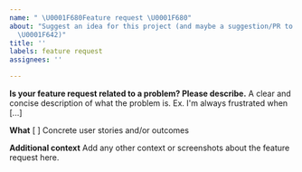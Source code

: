 ```yaml
---
name: " \U0001F680Feature request \U0001F680"
about: "Suggest an idea for this project (and maybe a suggestion/PR to implement it!
  \U0001F642)"
title: ''
labels: feature request
assignees: ''

---
```


**Is your feature request related to a problem? Please describe.**
A clear and concise description of what the problem is. Ex. I'm always frustrated when [...]

**What**
[ ] Concrete user stories and/or outcomes

**Additional context**
Add any other context or screenshots about the feature request here.
